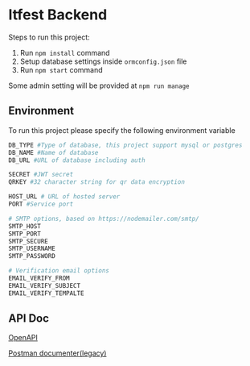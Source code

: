 # Itfest Backend

Steps to run this project:

1. Run `npm install` command
2. Setup database settings inside `ormconfig.json` file
3. Run `npm start` command

Some admin setting will be provided at
`npm run manage`

## Environment
To run this project please specify the following environment variable
```bash
DB_TYPE #Type of database, this project support mysql or postgres
DB_NAME #Name of database
DB_URL #URL of database including auth

SECRET #JWT secret
QRKEY #32 character string for qr data encryption

HOST_URL # URL of hosted server
PORT #Service port

# SMTP options, based on https://nodemailer.com/smtp/
SMTP_HOST
SMTP_PORT
SMTP_SECURE
SMTP_USERNAME
SMTP_PASSWORD

# Verification email options
EMAIL_VERIFY_FROM
EMAIL_VERIFY_SUBJECT
EMAIL_VERIFY_TEMPALTE
```

## API Doc
[OpenAPI](docs/openapi.yaml)

[Postman documenter(legacy)](https://documenter.getpostman.com/view/8029552/SVtYR6LZ?version=latest)
